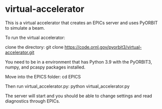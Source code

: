 # virtual-accelerator

This is a virtual accelerator that creates an EPICs server and uses PyORBIT to simulate a beam.

To run the virtual accelerator:

clone the directory:
git clone https://code.ornl.gov/pyorbit3/virtual-accelerator.git

You need to be in a environment that has Python 3.9 with the PyORBIT3, numpy, and pcaspy packages installed.

Move into the EPICS folder:
cd EPICS

Then run virtual_accelerator.py:
python virtual_accelerator.py

The server will start and you should be able to change settings and read diagnostics through EPICs.